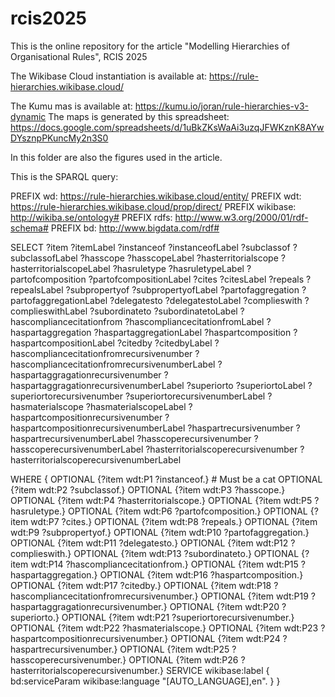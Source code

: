 # rcis2025

This is the online repository for the article "Modelling Hierarchies of Organisational Rules", RCIS 2025

The Wikibase Cloud instantiation is available at: https://rule-hierarchies.wikibase.cloud/

The Kumu mas is available at: https://kumu.io/joran/rule-hierarchies-v3-dynamic
The maps is generated by this spreadsheet: https://docs.google.com/spreadsheets/d/1uBkZKsWaAi3uzqJFWKznK8AYwDYsznpPKuncMy2n3S0 

In this folder are also the figures used in the article. 

This is the SPARQL query: 

PREFIX wd: <https://rule-hierarchies.wikibase.cloud/entity/>
PREFIX wdt: <https://rule-hierarchies.wikibase.cloud/prop/direct/>
PREFIX wikibase: <http://wikiba.se/ontology#>
PREFIX rdfs: <http://www.w3.org/2000/01/rdf-schema#>
PREFIX bd: <http://www.bigdata.com/rdf#>

SELECT ?item ?itemLabel 
       ?instanceof ?instanceofLabel 
       ?subclassof ?subclassofLabel 
       ?hasscope ?hasscopeLabel 
       ?hasterritorialscope ?hasterritorialscopeLabel 
       ?hasruletype ?hasruletypeLabel 
       ?partofcomposition ?partofcompositionLabel 
       ?cites ?citesLabel 
       ?repeals ?repealsLabel 
       ?subpropertyof ?subpropertyofLabel 
       ?partofaggregation ?partofaggregationLabel 
       ?delegatesto ?delegatestoLabel 
       ?complieswith ?complieswithLabel 
       ?subordinateto ?subordinatetoLabel 
       ?hascompliancecitationfrom ?hascompliancecitationfromLabel 
       ?haspartaggregation ?haspartaggregationLabel 
       ?haspartcomposition ?haspartcompositionLabel 
       ?citedby ?citedbyLabel 
       ?hascompliancecitationfromrecursivenumber ?hascompliancecitationfromrecursivenumberLabel 
       ?haspartaggragationrecursivenumber ?haspartaggragationrecursivenumberLabel 
       ?superiorto ?superiortoLabel 
       ?superiortorecursivenumber ?superiortorecursivenumberLabel
       ?hasmaterialscope ?hasmaterialscopeLabel
       ?haspartcompositionrecursivenumber ?haspartcompositionrecursivenumberLabel
       ?haspartrecursivenumber ?haspartrecursivenumberLabel
       ?hasscoperecursivenumber ?hasscoperecursivenumberLabel
       ?hasterritorialscoperecursivenumber ?hasterritorialscoperecursivenumberLabel

WHERE
{
  OPTIONAL {?item wdt:P1 ?instanceof.} # Must be a cat
  OPTIONAL {?item wdt:P2 ?subclassof.}
  OPTIONAL {?item wdt:P3 ?hasscope.}
  OPTIONAL {?item wdt:P4 ?hasterritorialscope.}
  OPTIONAL {?item wdt:P5 ?hasruletype.}
  OPTIONAL {?item wdt:P6 ?partofcomposition.}
OPTIONAL {?item wdt:P7 ?cites.}
OPTIONAL {?item wdt:P8 ?repeals.}
OPTIONAL {?item wdt:P9 ?subpropertyof.}
OPTIONAL {?item wdt:P10 ?partofaggregation.}
OPTIONAL {?item wdt:P11 ?delegatesto.}
OPTIONAL {?item wdt:P12 ?complieswith.}
OPTIONAL {?item wdt:P13 ?subordinateto.}
OPTIONAL {?item wdt:P14 ?hascompliancecitationfrom.}
OPTIONAL {?item wdt:P15 ?haspartaggregation.}
OPTIONAL {?item wdt:P16 ?haspartcomposition.}
OPTIONAL {?item wdt:P17 ?citedby.}
OPTIONAL {?item wdt:P18 ?hascompliancecitationfromrecursivenumber.}
OPTIONAL {?item wdt:P19 ?haspartaggragationrecursivenumber.}
OPTIONAL {?item wdt:P20 ?superiorto.}
OPTIONAL {?item wdt:P21 ?superiortorecursivenumber.}
OPTIONAL {?item wdt:P22 ?hasmaterialscope.}
OPTIONAL {?item wdt:P23 ?haspartcompositionrecursivenumber.}
OPTIONAL {?item wdt:P24 ?haspartrecursivenumber.}
OPTIONAL {?item wdt:P25 ?hasscoperecursivenumber.}
OPTIONAL {?item wdt:P26 ?hasterritorialscoperecursivenumber.}
  SERVICE wikibase:label { 
    bd:serviceParam wikibase:language "[AUTO_LANGUAGE],en". 
  }
}

